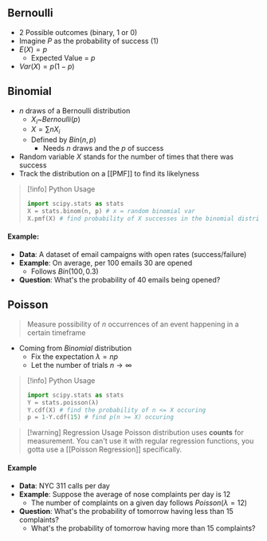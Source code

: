 ## Bernoulli
- 2 Possible outcomes (binary, 1 or 0)
- Imagine $P$ as the probability of success (1)
- $E(X) = p$
	- Expected Value = $p$
- $Var(X) = p(1-p)$

## Binomial
- $n$ draws of a Bernoulli distribution
	- $X_{i}$~$Bernoulli(p)$
	- $X=\sum{n}X_{i}$
	- Defined by $Bin(n, p)$
		- Needs $n$ draws and the $p$ of success
- Random variable $X$ stands for the number of times that there was success
- Track the distribution on a [[PMF]] to find its likelyness

>[!info] Python Usage
>```python
>import scipy.stats as stats
>X = stats.binom(n, p) # x = random binomial var
>X.pmf(X) # find probability of X successes in the binomial distribution
>```
>
#### Example:
- **Data**: A dataset of email campaigns with open rates (success/failure)
- **Example**: On average, per 100 emails 30 are opened
	- Follows $Bin(100, 0.3)$
- **Question**: What's the probability of 40 emails being opened?

## Poisson
> Measure possibility of *n* occurrences of an event happening in a certain timeframe
- Coming from *Binomial* distribution
	- Fix the expectation $\lambda=np$
	- Let the number of trials $n\rightarrow \infty$

>[!info] Python Usage
>```python
>import scipy.stats as stats
>Y = stats.poisson(λ)
>Y.cdf(X) # find the probability of n <= X occuring
>p = 1-Y.cdf(15) # find p(n >= X) occuring
>```

>[!warning] Regression Usage
>Poisson distribution uses **counts** for measurement. You can't use it with regular regression functions, you gotta use a [[Poisson Regression]] specifically.

#### Example
- **Data**: NYC 311 calls per day
- **Example**: Suppose the average of nose complaints per day is 12
	- The number of complaints on a given day follows $Poisson(\lambda=12)$
- **Question**: What's the probability of tomorrow having less than 15 complaints?
	- What's the probability of tomorrow having more than 15 complaints?

```[!done] Answer

```